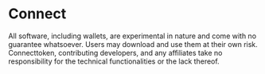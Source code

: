 # Connect
All software, including wallets, are experimental in nature and come with no guarantee whatsoever. Users may download and use them at their own risk. Connecttoken, contributing developers, and any affiliates take no responsibility for the technical functionalities or the lack thereof.
